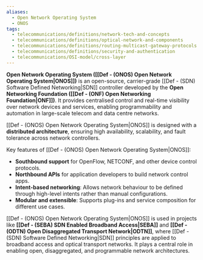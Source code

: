 ```yaml
---
aliases:
  - Open Network Operating System
  - ONOS
tags:
  - telecommunications/definitions/network-tech-and-concepts
  - telecommunications/definitions/optical-network-and-components
  - telecommunications/definitions/routing-multicast-gateway-protocols
  - telecommunications/definitions/security-and-authentication
  - telecommunications/OSI-model/cross-layer
---
```


**Open Network Operating System ([[Def - (ONOS) Open Network Operating System|ONOS]])** is an open-source, carrier-grade [[Def - (SDN) Software Defined Networking|SDN]] controller developed by the **Open Networking Foundation ([[Def - (ONF) Open Networking Foundation|ONF]])**. It provides centralised control and real-time visibility over network devices and services, enabling programmability and automation in large-scale telecom and data centre networks.

[[Def - (ONOS) Open Network Operating System|ONOS]] is designed with a **distributed architecture**, ensuring high availability, scalability, and fault tolerance across network controllers.

Key features of [[Def - (ONOS) Open Network Operating System|ONOS]]:
- **Southbound support** for OpenFlow, NETCONF, and other device control protocols.
- **Northbound APIs** for application developers to build network control apps.
- **Intent-based networking**: Allows network behaviour to be defined through high-level intents rather than manual configurations.
- **Modular and extensible**: Supports plug-ins and service composition for different use cases.

[[Def - (ONOS) Open Network Operating System|ONOS]] is used in projects like **[[Def - (SEBA) SDN Enabled Broadband Access|SEBA]]** and **[[Def - (ODTN) Open Disaggregated Transport Network|ODTN]]**, where [[Def - (SDN) Software Defined Networking|SDN]] principles are applied to broadband access and optical transport networks. It plays a central role in enabling open, disaggregated, and programmable network architectures.
